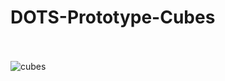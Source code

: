 # DOTS-Prototype-Cubes 
<br><br>![cubes](https://user-images.githubusercontent.com/70685433/200428114-7e8ed6f3-efa8-4e97-9c07-9cd9b7fa7f40.gif)

